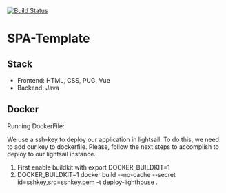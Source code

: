 
[![Build Status](https://travis-ci.com/Guchelkaben/spa-template.svg?branch=master)](https://travis-ci.com/Guchelkaben/spa-template)

# SPA-Template

## Stack

 - Frontend: HTML, CSS, PUG, Vue
 - Backend: Java

## Docker

Running DockerFile:

We use a ssh-key to deploy our application in lightsail. To do this, we need to add our key to dockerfile. Please, follow the next steps to accomplish to deploy to our lightsail instance.

 1. First enable buildkit with export DOCKER_BUILDKIT=1  
 2. DOCKER_BUILDKIT=1 docker build --no-cache --secret id=sshkey,src=sshkey.pem -t deploy-lighthouse .